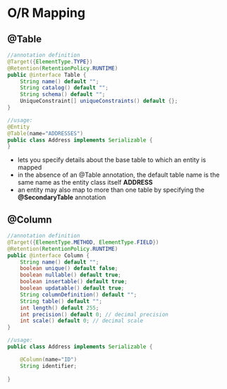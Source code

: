 # O/R Mapping

## @Table
```java
//annotation definition
@Target({ElementType.TYPE})
@Retention(RetentionPolicy.RUNTIME)
public @interface Table {
    String name() default "";
    String catalog() default "";
    String schema() default "";
    UniqueConstraint[] uniqueConstraints() default {};
}

//usage:
@Entity
@Table(name="ADDRESSES")
public class Address implements Serializable {
}
```
* lets you specify details about the base table to which an entity is mapped
* in the absence of an @Table annotation, the default table name is the same name as the entity class itself **ADDRESS**
* an entity may also map to more than one table by specifying the **@SecondaryTable** annotation

## @Column
```java
//annotation definition
@Target({ElementType.METHOD, ElementType.FIELD})
@Retention(RetentionPolicy.RUNTIME)
public @interface Column {
    String name() default "";
    boolean unique() default false;
    boolean nullable() default true;
    boolean insertable() default true;
    boolean updatable() default true;
    String columnDefinition() default "";
    String table() default "";
    int length() default 255;
    int precision() default 0; // decimal precision
    int scale() default 0; // decimal scale
}

//usage:
public class Address implements Serializable {

    @Column(name="ID") 
    String identifier;
    
}
```
